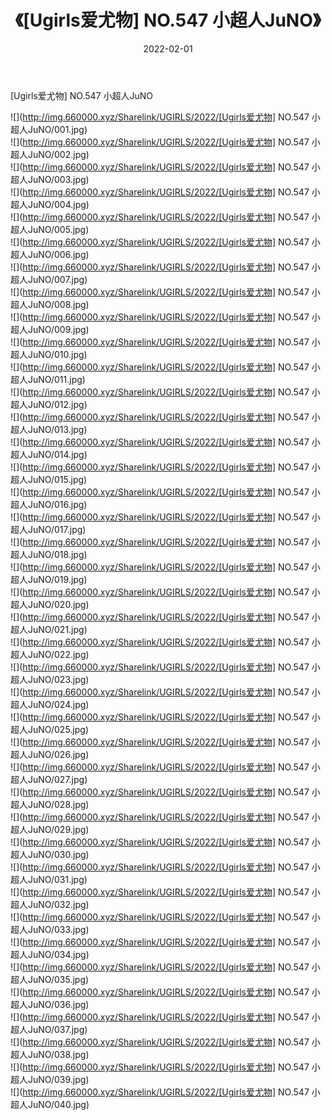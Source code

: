 ﻿---
layout: post
title:  《[Ugirls爱尤物] NO.547 小超人JuNO》
date:   2022-02-01
img: http://img.660000.xyz/Sharelink/UGIRLS/2022/[Ugirls爱尤物] NO.547 小超人JuNO/000.jpg
categories: [美女, 清纯, 唯美]
---

[Ugirls爱尤物] NO.547 小超人JuNO

 ![](http://img.660000.xyz/Sharelink/UGIRLS/2022/[Ugirls爱尤物] NO.547 小超人JuNO/001.jpg) <br>![](http://img.660000.xyz/Sharelink/UGIRLS/2022/[Ugirls爱尤物] NO.547 小超人JuNO/002.jpg) <br>![](http://img.660000.xyz/Sharelink/UGIRLS/2022/[Ugirls爱尤物] NO.547 小超人JuNO/003.jpg) <br>![](http://img.660000.xyz/Sharelink/UGIRLS/2022/[Ugirls爱尤物] NO.547 小超人JuNO/004.jpg) <br>![](http://img.660000.xyz/Sharelink/UGIRLS/2022/[Ugirls爱尤物] NO.547 小超人JuNO/005.jpg) <br>![](http://img.660000.xyz/Sharelink/UGIRLS/2022/[Ugirls爱尤物] NO.547 小超人JuNO/006.jpg) <br>![](http://img.660000.xyz/Sharelink/UGIRLS/2022/[Ugirls爱尤物] NO.547 小超人JuNO/007.jpg) <br>![](http://img.660000.xyz/Sharelink/UGIRLS/2022/[Ugirls爱尤物] NO.547 小超人JuNO/008.jpg) <br>![](http://img.660000.xyz/Sharelink/UGIRLS/2022/[Ugirls爱尤物] NO.547 小超人JuNO/009.jpg) <br>![](http://img.660000.xyz/Sharelink/UGIRLS/2022/[Ugirls爱尤物] NO.547 小超人JuNO/010.jpg) <br>![](http://img.660000.xyz/Sharelink/UGIRLS/2022/[Ugirls爱尤物] NO.547 小超人JuNO/011.jpg) <br>![](http://img.660000.xyz/Sharelink/UGIRLS/2022/[Ugirls爱尤物] NO.547 小超人JuNO/012.jpg) <br>![](http://img.660000.xyz/Sharelink/UGIRLS/2022/[Ugirls爱尤物] NO.547 小超人JuNO/013.jpg) <br>![](http://img.660000.xyz/Sharelink/UGIRLS/2022/[Ugirls爱尤物] NO.547 小超人JuNO/014.jpg) <br>![](http://img.660000.xyz/Sharelink/UGIRLS/2022/[Ugirls爱尤物] NO.547 小超人JuNO/015.jpg) <br>![](http://img.660000.xyz/Sharelink/UGIRLS/2022/[Ugirls爱尤物] NO.547 小超人JuNO/016.jpg) <br>![](http://img.660000.xyz/Sharelink/UGIRLS/2022/[Ugirls爱尤物] NO.547 小超人JuNO/017.jpg) <br>![](http://img.660000.xyz/Sharelink/UGIRLS/2022/[Ugirls爱尤物] NO.547 小超人JuNO/018.jpg) <br>![](http://img.660000.xyz/Sharelink/UGIRLS/2022/[Ugirls爱尤物] NO.547 小超人JuNO/019.jpg) <br>![](http://img.660000.xyz/Sharelink/UGIRLS/2022/[Ugirls爱尤物] NO.547 小超人JuNO/020.jpg) <br>![](http://img.660000.xyz/Sharelink/UGIRLS/2022/[Ugirls爱尤物] NO.547 小超人JuNO/021.jpg) <br>![](http://img.660000.xyz/Sharelink/UGIRLS/2022/[Ugirls爱尤物] NO.547 小超人JuNO/022.jpg) <br>![](http://img.660000.xyz/Sharelink/UGIRLS/2022/[Ugirls爱尤物] NO.547 小超人JuNO/023.jpg) <br>![](http://img.660000.xyz/Sharelink/UGIRLS/2022/[Ugirls爱尤物] NO.547 小超人JuNO/024.jpg) <br>![](http://img.660000.xyz/Sharelink/UGIRLS/2022/[Ugirls爱尤物] NO.547 小超人JuNO/025.jpg) <br>![](http://img.660000.xyz/Sharelink/UGIRLS/2022/[Ugirls爱尤物] NO.547 小超人JuNO/026.jpg) <br>![](http://img.660000.xyz/Sharelink/UGIRLS/2022/[Ugirls爱尤物] NO.547 小超人JuNO/027.jpg) <br>![](http://img.660000.xyz/Sharelink/UGIRLS/2022/[Ugirls爱尤物] NO.547 小超人JuNO/028.jpg) <br>![](http://img.660000.xyz/Sharelink/UGIRLS/2022/[Ugirls爱尤物] NO.547 小超人JuNO/029.jpg) <br>![](http://img.660000.xyz/Sharelink/UGIRLS/2022/[Ugirls爱尤物] NO.547 小超人JuNO/030.jpg) <br>![](http://img.660000.xyz/Sharelink/UGIRLS/2022/[Ugirls爱尤物] NO.547 小超人JuNO/031.jpg) <br>![](http://img.660000.xyz/Sharelink/UGIRLS/2022/[Ugirls爱尤物] NO.547 小超人JuNO/032.jpg) <br>![](http://img.660000.xyz/Sharelink/UGIRLS/2022/[Ugirls爱尤物] NO.547 小超人JuNO/033.jpg) <br>![](http://img.660000.xyz/Sharelink/UGIRLS/2022/[Ugirls爱尤物] NO.547 小超人JuNO/034.jpg) <br>![](http://img.660000.xyz/Sharelink/UGIRLS/2022/[Ugirls爱尤物] NO.547 小超人JuNO/035.jpg) <br>![](http://img.660000.xyz/Sharelink/UGIRLS/2022/[Ugirls爱尤物] NO.547 小超人JuNO/036.jpg) <br>![](http://img.660000.xyz/Sharelink/UGIRLS/2022/[Ugirls爱尤物] NO.547 小超人JuNO/037.jpg) <br>![](http://img.660000.xyz/Sharelink/UGIRLS/2022/[Ugirls爱尤物] NO.547 小超人JuNO/038.jpg) <br>![](http://img.660000.xyz/Sharelink/UGIRLS/2022/[Ugirls爱尤物] NO.547 小超人JuNO/039.jpg) <br>![](http://img.660000.xyz/Sharelink/UGIRLS/2022/[Ugirls爱尤物] NO.547 小超人JuNO/040.jpg) <br>